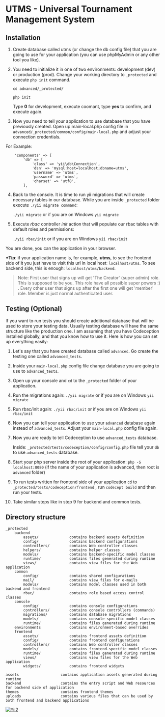 UTMS - Universal Tournament Management System
======================


Installation
-------------------
1. Create database called utms (or change the db config file) that you are going to use for your application (you can use phpMyAdmin or any
other tool you like).


2. You need to initialize it in one of two environments:
development (dev) or production (prod). Change your working directory to ```_protected``` 
and execute ```php init``` command.

   ```cd advanced/_protected/```

   ```php init ```

   Type __0__ for development, execute coomant, type __yes__ to confirm, and execute again.

3. Now you need to tell your application to use database that you have previously created.
Open up main-local.php config file in ```advanced/_protected/common/config/main-local.php``` 
and adjust your connection credentials.

For Example:
```    
    'components' => [
        'db' => [
            'class' => 'yii\db\Connection',
            'dsn' => 'mysql:host=localhost;dbname=utms',
            'username' => 'utms',
            'password' => 'utms',
            'charset' => 'utf8',
        ],
``` 
           

4. Back to the console. It is time to run yii migrations that will create necessary tables in our database.
While you are inside ```_protected``` folder execute ```./yii migrate command```:

   ``` ./yii migrate ``` or if you are on Windows ``` yii migrate ```

5. Execute _rbac_ controller _init_ action that will populate our rbac tables with default roles and
permissions:

   ``` ./yii rbac/init ``` or if you are on Windows ``` yii rbac/init ```

You are done, you can the application in your browser.

__*Tip__: if your application name is, for example, __utms__, to see the frontend side of it you 
just have to visit this url in local host: ```localhost/utms```. To see backend side, this is 
enough: ```localhost/utms/backend```.

> Note: First user that signs up will get 'The Creator' (super admin) role. This is supposed to be you. This role have all possible super powers :) . Every other user that signs up after the first one will get 'member' role. Member is just normal authenticated user. 

Testing (Optional)
-------------------

If you want to run tests you should create additional database that will be used to store 
your testing data. Usually testing database will have the same structure like the production one.
I am assuming that you have Codeception installed globally, and that you know how to use it.
Here is how you can set up everything easily:

1. Let's say that you have created database called ```advanced```. Go create the testing one called    ```advanced_tests```.

2. Inside your ```main-local.php``` config file change database you are going to use to ```advanced_tests```.

3. Open up your console and ```cd``` to the ```_protected``` folder of your application.

4. Run the migrations again: ``` ./yii migrate ``` or if you are on Windows ```yii migrate```

5. Run rbac/init again: ``` ./yii rbac/init ``` or if you are on Windows ```yii rbac/init```

6. Now you can tell your application to use your ```advanced``` database again instead of ```advanced_tests```.
Adjust your ```main-local.php``` config file again.

7. Now you are ready to tell Codeception to use ```advanced_tests``` database.
   
   Inside: ``` _protected/tests/codeception/config/config.php ``` file tell your ```db``` to use 
   ```advanced_tests``` database.

8. Start your php server inside the root of your application: ``` php -S localhost:8080 ``` 
(if the name of your application is advanced, then root is ```advanced``` folder) 

9. To run tests written for frontend side of your application 
   ```cd``` to ```_protected/tests/codeception/frontend``` , run ```codecept build``` and then run your tests.

10. Take similar steps like in step 9 for backend and common tests.

Directory structure
-------------------

```
_protected
    backend
        assets/              contains backend assets definition
        config/              contains backend configurations
        controllers/         contains Web controller classes
        helpers/             contains helper classes
        models/              contains backend-specific model classes
        runtime/             contains files generated during runtime
        views/               contains view files for the Web application
    common
        config/              contains shared configurations
        mail/                contains view files for e-mails
        models/              contains model classes used in both backend and frontend
        rbac/                contains role based access control classes
    console
        config/              contains console configurations
        controllers/         contains console controllers (commands)
        migrations/          contains database migrations
        models/              contains console-specific model classes
        runtime/             contains files generated during runtime
    environments             contains environment-based overrides
    frontend
        assets/              contains frontend assets definition
        config/              contains frontend configurations
        controllers/         contains Web controller classes
        models/              contains frontend-specific model classes
        runtime/             contains files generated during runtime
        views/               contains view files for the Web application
        widgets/             contains frontend widgets

assets                   contains application assets generated during runtime
backend                  contains the entry script and Web resources for backend side of application
themes                   contains frontend themes
uploads                  contains various files that can be used by both frontend and backend applications

```

[![Yii2](https://img.shields.io/badge/Powered_by-Yii_Framework-green.svg?style=flat)](http://www.yiiframework.com/)
